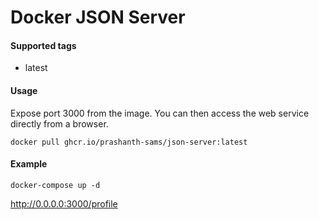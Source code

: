 # Docker JSON Server

#### Supported tags
- latest

#### Usage
Expose port 3000 from the image. You can then access the web service directly from a browser.
```shell
docker pull ghcr.io/prashanth-sams/json-server:latest
```

#### Example
```
docker-compose up -d
```


http://0.0.0.0:3000/profile